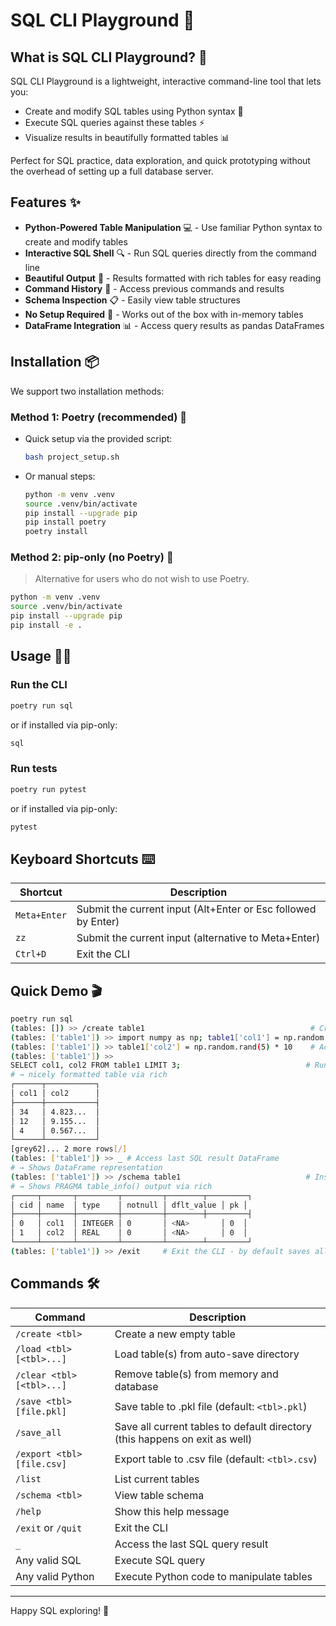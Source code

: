 # SQL CLI Playground 🚀

## What is SQL CLI Playground? 🤔

SQL CLI Playground is a lightweight, interactive command-line tool that lets you:
- Create and modify SQL tables using Python syntax 🐍
- Execute SQL queries against these tables ⚡
- Visualize results in beautifully formatted tables 📊

Perfect for SQL practice, data exploration, and quick prototyping without the overhead of setting up a full database server.

## Features ✨

- **Python-Powered Table Manipulation** 💻 - Use familiar Python syntax to create and modify tables
- **Interactive SQL Shell** 🔍 - Run SQL queries directly from the command line
- **Beautiful Output** 🎨 - Results formatted with rich tables for easy reading
- **Command History** 📜 - Access previous commands and results
- **Schema Inspection** 📋 - Easily view table structures
- **No Setup Required** 🔧 - Works out of the box with in-memory tables
- **DataFrame Integration** 📊 - Access query results as pandas DataFrames

## Installation 📦

We support two installation methods:

### Method 1: Poetry (recommended) 🎵
- Quick setup via the provided script:
  ```bash
  bash project_setup.sh
  ```
- Or manual steps:
  ```bash
  python -m venv .venv
  source .venv/bin/activate
  pip install --upgrade pip
  pip install poetry
  poetry install
  ```

### Method 2: pip-only (no Poetry) 🔄
> Alternative for users who do not wish to use Poetry.

```bash
python -m venv .venv
source .venv/bin/activate
pip install --upgrade pip
pip install -e .
```

## Usage 🏃‍♂️

### Run the CLI
```bash
poetry run sql
```
or if installed via pip-only:
```bash
sql
```

### Run tests
```bash
poetry run pytest
```
or if installed via pip-only:
```bash
pytest
```

## Keyboard Shortcuts ⌨️

| Shortcut | Description |
|----------|-------------|
| `Meta+Enter` | Submit the current input (Alt+Enter or Esc followed by Enter) |
| `zz` | Submit the current input (alternative to Meta+Enter) |
| `Ctrl+D` | Exit the CLI |

## Quick Demo 🎬

```bash
poetry run sql
(tables: []) >> /create table1                                     # Create a new table
(tables: ['table1']) >> import numpy as np; table1['col1'] = np.random.randint(1, 50, 5)  # Add data using Python
(tables: ['table1']) >> table1['col2'] = np.random.rand(5) * 10    # Add another column
(tables: ['table1']) >>
SELECT col1, col2 FROM table1 LIMIT 3;                            # Run SQL query
# → nicely formatted table via rich
┌──────┬───────────┐
│ col1 │ col2      │
├──────┼───────────┤
│ 34   │ 4.823...  │
│ 12   │ 9.155...  │
│ 4    │ 0.567...  │
└──────┴───────────┘
[grey62]... 2 more rows[/]
(tables: ['table1']) >> _ # Access last SQL result DataFrame
# → Shows DataFrame representation
(tables: ['table1']) >> /schema table1                            # Inspect table schema
# → Shows PRAGMA table_info() output via rich
┌─────┬───────┬─────────┬─────────┬────────┬─────────┐
│ cid │ name  │ type    │ notnull │ dflt_value │ pk │
├─────┼───────┼─────────┼─────────┼────────┼─────────┤
│ 0   │ col1  │ INTEGER │ 0       │ <NA>       │ 0  │
│ 1   │ col2  │ REAL    │ 0       │ <NA>       │ 0  │
└─────┴───────┴─────────┴─────────┴────────┴─────────┘
(tables: ['table1']) >> /exit     # Exit the CLI - by default saves all the currently active tables to /src/TEMP_TABLES
```

## Commands 🛠️

| Command | Description |
|---------|-------------|
| `/create <tbl>` | Create a new empty table |
| `/load <tbl> [<tbl>...]` | Load table(s) from auto-save directory |
| `/clear <tbl> [<tbl>...]` | Remove table(s) from memory and database |
| `/save <tbl> [file.pkl]` | Save table to .pkl file (default: `<tbl>.pkl`) |
| `/save_all` | Save all current tables to default directory (this happens on exit as well) |
| `/export <tbl> [file.csv]` | Export table to .csv file (default: `<tbl>.csv`) |
| `/list` | List current tables |
| `/schema <tbl>` | View table schema |
| `/help` | Show this help message |
| `/exit` or `/quit` | Exit the CLI |
| `_` | Access the last SQL query result |
| Any valid SQL | Execute SQL query |
| Any valid Python | Execute Python code to manipulate tables |

---

Happy SQL exploring! 🔎
